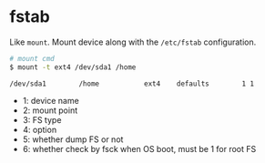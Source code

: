 # fstab
Like `mount`.
Mount device along with the `/etc/fstab` configuration.

```bash
# mount cmd
$ mount -t ext4 /dev/sda1 /home
```

```fstab
/dev/sda1        /home           ext4    defaults        1 1
```
* 1: device name
* 2: mount point
* 3: FS type
* 4: option
* 5: whether dump FS or not
* 6: whether check by fsck when OS boot, must be 1 for root FS
